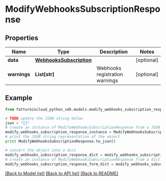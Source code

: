 # ModifyWebhooksSubscriptionResponse


## Properties

Name | Type | Description | Notes
------------ | ------------- | ------------- | -------------
**data** | [**WebhooksSubscription**](WebhooksSubscription.md) |  | [optional] 
**warnings** | **List[str]** | Webhooks registration warnings | [optional] 

## Example

```python
from fattureincloud_python_sdk.models.modify_webhooks_subscription_response import ModifyWebhooksSubscriptionResponse

# TODO update the JSON string below
json = "{}"
# create an instance of ModifyWebhooksSubscriptionResponse from a JSON string
modify_webhooks_subscription_response_instance = ModifyWebhooksSubscriptionResponse.from_json(json)
# print the JSON string representation of the object
print ModifyWebhooksSubscriptionResponse.to_json()

# convert the object into a dict
modify_webhooks_subscription_response_dict = modify_webhooks_subscription_response_instance.to_dict()
# create an instance of ModifyWebhooksSubscriptionResponse from a dict
modify_webhooks_subscription_response_form_dict = modify_webhooks_subscription_response.from_dict(modify_webhooks_subscription_response_dict)
```
[[Back to Model list]](../README.md#documentation-for-models) [[Back to API list]](../README.md#documentation-for-api-endpoints) [[Back to README]](../README.md)


